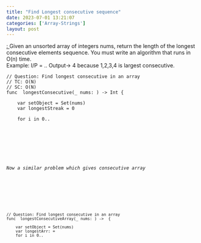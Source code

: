 ```yaml
---
title: "Find Longest consecutive sequence"
date: 2023-07-01 13:21:07
categories: ['Array-Strings']
layout: post
---
```


<!-- wp:paragraph -->
<a href="https://leetcode.com/problems/longest-consecutive-sequence/description/" target="_blank" rel="noopener" title="">: </a>Given an unsorted array of integers nums, return the length of the longest consecutive elements sequence. You must write an algorithm that runs in O(n) time.<br>Example: I/P = .. Output-> 4 because 1,2,3,4 is largest consecutive.


<!-- /wp:paragraph -->

<!-- wp:code -->
<pre class="wp-block-code"><code lang="swift" class="language-swift">// Question: Find longest consecutive in an array
// TC: O(N)
// SC: O(N)
func  longestConsecutive(_ nums: ) -> Int {
    
    var setObject = Set(nums)
    var longestStreak = 0
    
    for i in 0..<nums.count {
        
        if !setObject.contains(nums - 1) {// Find smallest element in the set
            var currentNum = nums
            var currentStreak = 1
            
            while setObject.contains(currentNum + 1) {// Based on smallest element we got find next higher number
                currentNum += 1
                currentStreak += 1
            }
            
            longestStreak = max(longestStreak, currentStreak)// compare max length array
        }
    }
    
    return longestStreak
}
var consecutiveArr = 
var ansConsecutiveArr = longestConsecutive(consecutiveArr)
print("The longest consecutive sequence is ", ansConsecutiveArr)// 4</code></pre>
<!-- /wp:code -->

<!-- wp:heading {"level":6} -->
<h6 class="wp-block-heading">Now a similar problem which gives consecutive array </h6>
<!-- /wp:heading -->

<!-- wp:code -->
<pre class="wp-block-code"><code lang="swift" class="language-swift">// Question: Find longest consecutive in an array
func  longestConsecutiveArray(_ nums: ) ->  {
    
    var setObject = Set(nums)
    var longestArr: = 
    for i in 0..<nums.count {
        
        if !setObject.contains(nums - 1) {// Find smallest element in the set
            var currentNum = nums
            
            while setObject.contains(currentNum + 1) {// Based on smallest element we got find next higher number
                longestArr.append(currentNum)
                currentNum += 1
                if !setObject.contains(currentNum + 1) {
                    longestArr.append(currentNum)
                }
            }
            
        }
    }
    return longestArr
}
var consecutiveArr1 = 
var ansConsecutiveArr1 = longestConsecutiveArray(consecutiveArr1)
print("The longest consecutive sequence is ", ansConsecutiveArr1)//</code></pre>
<!-- /wp:code -->